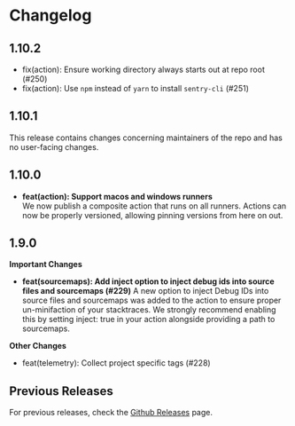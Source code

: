 # Changelog

## 1.10.2

- fix(action): Ensure working directory always starts out at repo root (#250)
- fix(action): Use `npm` instead of `yarn` to install `sentry-cli` (#251)

## 1.10.1

This release contains changes concerning maintainers of the repo and has no user-facing changes.

## 1.10.0

- **feat(action): Support macos and windows runners**  
We now publish a composite action that runs on all runners. Actions can now be properly versioned, allowing pinning versions from here on out.

## 1.9.0

**Important Changes**

- **feat(sourcemaps): Add inject option to inject debug ids into source files and sourcemaps (#229)**
A new option to inject Debug IDs into source files and sourcemaps was added to the action to ensure proper un-minifaction of your stacktraces. We strongly recommend enabling this by setting inject: true in your action alongside providing a path to sourcemaps.

**Other Changes**
- feat(telemetry): Collect project specific tags (#228)

## Previous Releases

For previous releases, check the [Github Releases](https://github.com/getsentry/action-release/releases) page.
